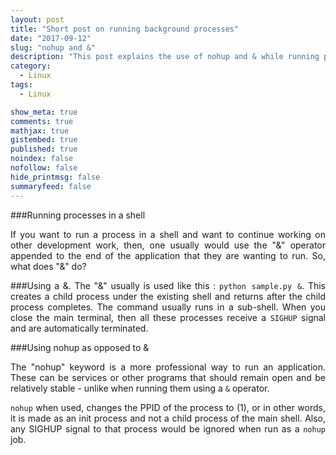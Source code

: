 ```yaml
---
layout: post
title: "Short post on running background processes"
date: "2017-09-12"
slug: "nohup and &"
description: "This post explains the use of nohup and & while running programs as processes."
category:
  - Linux
tags:
  - Linux

show_meta: true
comments: true
mathjax: true
gistembed: true
published: true
noindex: false
nofollow: false
hide_printmsg: false
summaryfeed: false
---
```



<style>
p {
  text-align: justify
}</style>


###Running processes in a shell

If you want to run a process in a shell and want to continue working on other development work, then, one usually would use the "&" operator appended to the end of the application that they are wanting to run. So, what does "&" do?

###Using a &.
The "&" usually is used like this : `python sample.py &`. This creates a child process under the existing shell and returns after the child process completes. The command usually runs in a sub-shell. When you close the main terminal, then all these processes receive a `SIGHUP` signal and are automatically terminated.

###Using nohup as opposed to &

The "nohup" keyword is a more professional way to run an application. These can be services or other programs that should remain open and be relatively stable - unlike when running them using a `&` operator. <br>

`nohup` when used, changes the PPID of the process to (1), or in other words, it is made as an init process and not a child process of the main shell. Also, any SIGHUP signal to that process would be ignored when run as a `nohup` job.
	

